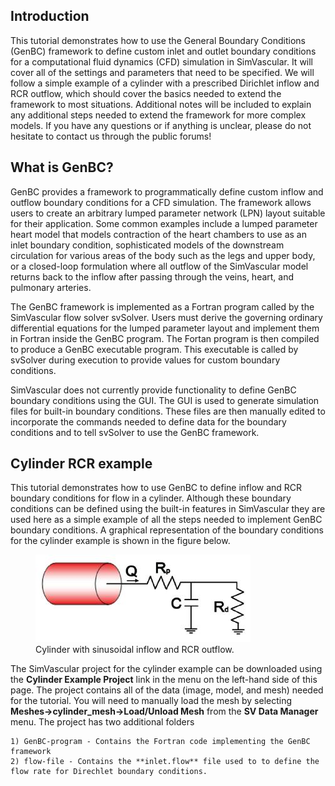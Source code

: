 ## Introduction

This tutorial demonstrates how to use the General Boundary Conditions (GenBC) framework to define custom inlet and outlet boundary conditions for a computational fluid dynamics (CFD) simulation in SimVascular. It will cover all of the settings and parameters that need to be specified. We will follow a simple example of a cylinder with a prescribed Dirichlet inflow and RCR outflow, which should cover the basics needed to extend the framework to most situations. Additional notes will be included to explain any additional steps needed to extend the framework for more complex models. If you have any questions or if anything is unclear, please do not hesitate to contact us through the public forums!

## What is GenBC?

GenBC provides a framework to programmatically define custom inflow and outflow boundary conditions for a CFD simulation. The framework 
allows users to create an arbitrary lumped parameter network (LPN) layout suitable for their application. Some common examples include a 
lumped parameter heart model that models contraction of the heart chambers to use as an inlet boundary condition, sophisticated models of 
the downstream circulation for various areas of the body such as the legs and upper body, or a closed-loop formulation where all outflow 
of the SimVascular model returns back to the inflow after passing through the veins, heart, and pulmonary arteries.

The GenBC framework is implemented as a Fortran program called by the SimVascular flow solver svSolver. Users must derive the governing 
ordinary differential equations for the lumped parameter layout and implement them in Fortran inside the GenBC program. The Fortan program 
is then compiled to produce a GenBC executable program. This executable is called by svSolver during execution to provide values for 
custom boundary conditions.

SimVascular does not currently provide functionality to define GenBC boundary conditions using the GUI. The GUI is used
to generate simulation files for built-in boundary conditions. These files are then manually edited to incorporate the commands
needed to define data for the boundary conditions and to tell svSolver to use the GenBC framework. 


## Cylinder RCR example

This tutorial demonstrates how to use GenBC to define inflow and RCR boundary conditions for flow in a cylinder. Although these 
boundary conditions can be defined using the built-in features in SimVascular they are used here as a simple example of all the 
steps needed to implement GenBC boundary conditions. A graphical representation of the boundary conditions for the cylinder example 
is shown in the figure below. 

<figure>
  <img class="svImg svImgMd" src="/documentation/genbc/imgs/rcr_cylinder.jpeg">
  <figcaption class="svCaption" >Cylinder with sinusoidal inflow and RCR outflow.</figcaption>
</figure>

The SimVascular project for the cylinder example can be downloaded using the **Cylinder Example Project** link in the menu on the 
left-hand side of this page. The project contains all of the data (image, model, and mesh) needed for the tutorial. You will need 
to manually load the mesh by selecting **Meshes->cylinder_mesh->Load/Unload Mesh** from the **SV Data Manager** menu. The project
has two additional folders

    1) GenBC-program - Contains the Fortran code implementing the GenBC framework 
    2) flow-file - Contains the **inlet.flow** file used to to define the flow rate for Direchlet boundary conditions.


